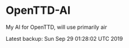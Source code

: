# OpenTTD-AI
My AI for OpenTTD, will use primarily air

Latest backup: Sun Sep 29 01:28:02 UTC 2019
